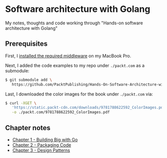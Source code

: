 # Software architecture with Golang

My notes, thoughts and code working through "Hands-on software architecture with Golang"

## Prerequisites

First, I [installed the required middleware](./install-middleware.md) on my MacBook Pro.

Next, I added the code examples to my repo under `./packt.com` as a submodule:

~~~bash
$ git submodule add \
   https://github.com/PacktPublishing/Hands-On-Software-Architecture-with-Golang
~~~

Last, I downloaded the color images for the book under `./packt.com` via: 

~~~bash
$ curl -XGET \
   'https://static.packt-cdn.com/downloads/9781788622592_ColorImages.pdf' \
   -o ./packt.com/9781788622592_ColorImages.pdf
~~~

## Chapter notes

* [Chapter 1 - Building Big with Go](./01_building_big_with_go/README.md)
* [Chapter 2 - Packaging Code](./02_packaging_code/README.md)
* [Chapter 3 - Design Patterns](./03_design_patterns/README.md)
